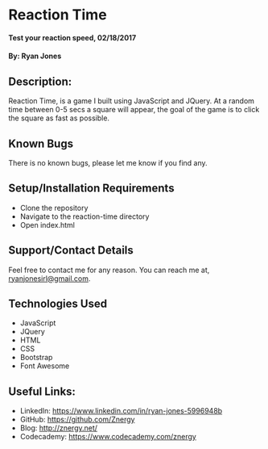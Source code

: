 # Reaction Time

#### Test your reaction speed, 02/18/2017
#### By: Ryan Jones

## Description:
Reaction Time, is a game I built using JavaScript and JQuery. At a random time between 0-5 secs a square will appear, the goal of the game is to click the square as fast as possible.

## Known Bugs
There is no known bugs, please let me know if you find any.

## Setup/Installation Requirements
* Clone the repository
* Navigate to the reaction-time directory
* Open index.html

## Support/Contact Details
Feel free to contact me for any reason. You can reach me at, ryanjonesirl@gmail.com.

## Technologies Used
* JavaScript
* JQuery
* HTML
* CSS
* Bootstrap
* Font Awesome

## Useful Links:
* LinkedIn: https://www.linkedin.com/in/ryan-jones-5996948b
* GitHub: https://github.com/Znergy
* Blog: http://znergy.net/
* Codecademy: https://www.codecademy.com/znergy
